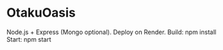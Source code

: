 # OtakuOasis
Node.js + Express (Mongo optional). Deploy on Render.
Build: npm install
Start: npm start
